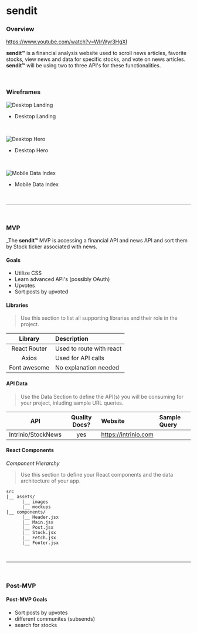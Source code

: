 # **sendit**

### Overview
https://www.youtube.com/watch?v=WIrWyr3HgXI

**sendit™** is a financial analysis website used to scroll news articles, favorite stocks, view news and data for specific stocks, and vote on news articles.  **sendit™** will be using two to three API's for these functionalities.

<br>

### Wireframes

![Desktop Landing](https://imgur.com/a/7dyEwuo)

- Desktop Landing

<br>

![Desktop Hero](https://i.imgur.com/gSzNOJt.png)

- Desktop Hero

<br>

![Mobile Data Index](https://i.imgur.com/XpZs5T6.png)

- Mobile Data Index

<br>

***

<br>

### MVP

_The **sendit™** MVP is accessing a financial API and news API and sort them by Stock ticker associated with news.

#### Goals

- Utilize CSS
- Learn advanced API's (possibly OAuth)
- Upvotes
- Sort posts by upvoted

#### Libraries

> Use this section to list all supporting libraries and their role in the project.

|     Library      | Description                                |
| :--------------: | :----------------------------------------- |
|   React Router   | Used to route with react|
| Axios | Used for API calls |
|   Font awesome   | No explanation needed |

#### API Data

> Use the Data Section to define the API(s) you will be consuming for your project, inluding sample URL queries.

|    API     | Quality Docs? | Website       | Sample Query                            |
| :--------: | :-----------: | :------------ | :-------------------------------------- |
| Intrinio/StockNews |      yes      | https://intrinio.com |  |

#### React Components

_Component Hierarchy_

> Use this section to define your React components and the data architecture of your app.

```
src
|__ assets/
      |__ images
      |__ mockups
|__ components/
      |__ Header.jsx
      |__ Main.jsx
      |__ Post.jsx
      |__ Stock.jsx
      |__ Fetch.jsx
      |__ Footer.jsx
```

<br>

***

<br>

### Post-MVP

#### Post-MVP Goals

- Sort posts by upvotes
- different communites (subsends)
- search for stocks